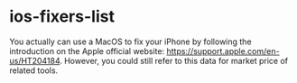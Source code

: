 # ios-fixers-list

You actually can use a MacOS to fix your iPhone by following the introduction on the Apple official website: 
https://support.apple.com/en-us/HT204184. However, you could still refer to this data for market price of related tools.
